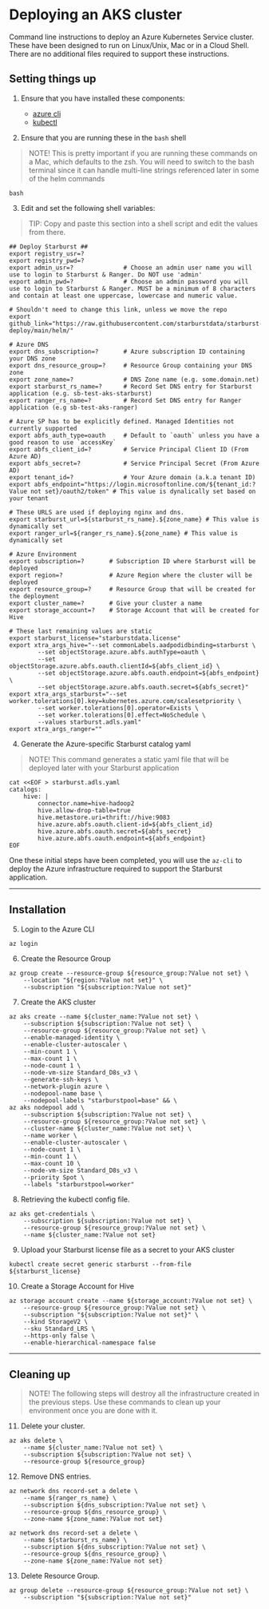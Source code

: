# Deploying an AKS cluster
Command line instructions to deploy an Azure Kubernetes Service cluster. These have been designed to run on Linux/Unix, Mac or in a Cloud Shell. There are no additional files required to support these instructions.

## Setting things up

1. Ensure that you have installed these components:
    - [azure cli](https://docs.microsoft.com/en-us/cli/azure/install-azure-cli)
    - [kubectl](https://kubernetes.io/docs/tasks/tools/install-kubectl/)

2. Ensure that you are running these in the `bash` shell

>NOTE!
This is pretty important if you are running these commands on a Mac, which defaults to the zsh. You will need to switch to the bash terminal since it can handle multi-line strings referenced later in some of the helm commands

```shell
bash
```

3. Edit and set the following shell variables:

>TIP: Copy and paste this section into a shell script and edit the values from there.

```shell
## Deploy Starburst ##
export registry_usr=?
export registry_pwd=?
export admin_usr=?              # Choose an admin user name you will use to login to Starburst & Ranger. Do NOT use 'admin'
export admin_pwd=?              # Choose an admin password you will use to login to Starburst & Ranger. MUST be a minimum of 8 characters and contain at least one uppercase, lowercase and numeric value.

# Shouldn't need to change this link, unless we move the repo
export github_link="https://raw.githubusercontent.com/starburstdata/starburst-deploy/main/helm/"

# Azure DNS
export dns_subscription=?       # Azure subscription ID containing your DNS zone
export dns_resource_group=?     # Resource Group containing your DNS zone
export zone_name=?              # DNS Zone name (e.g. some.domain.net)
export starburst_rs_name=?      # Record Set DNS entry for Starburst application (e.g. sb-test-aks-starburst)
export ranger_rs_name=?         # Record Set DNS entry for Ranger application (e.g sb-test-aks-ranger)

# Azure SP has to be explicitly defined. Managed Identities not currently supported
export abfs_auth_type=oauth     # Default to `oauth` unless you have a good reason to use `accessKey`
export abfs_client_id=?         # Service Principal Client ID (From Azure AD)
export abfs_secret=?            # Service Principal Secret (From Azure AD)
export tenant_id=?              # Your Azure domain (a.k.a tenant ID)
export abfs_endpoint="https://login.microsoftonline.com/${tenant_id:?Value not set}/oauth2/token" # This value is dynalically set based on your tenant

# These URLS are used if deploying nginx and dns.
export starburst_url=${starburst_rs_name}.${zone_name} # This value is dynamically set
export ranger_url=${ranger_rs_name}.${zone_name} # This value is dynamically set

# Azure Environment
export subscription=?       # Subscription ID where Starburst will be deployed
export region=?             # Azure Region where the cluster will be deployed
export resource_group=?     # Resource Group that will be created for the deployment
export cluster_name=?       # Give your cluster a name
export storage_account=?    # Storage Account that will be created for Hive

# These last remaining values are static
export starburst_license="starburstdata.license"
export xtra_args_hive="--set commonLabels.aadpodidbinding=starburst \
        --set objectStorage.azure.abfs.authType=oauth \
        --set objectStorage.azure.abfs.oauth.clientId=${abfs_client_id} \
        --set objectStorage.azure.abfs.oauth.endpoint=${abfs_endpoint} \
        --set objectStorage.azure.abfs.oauth.secret=${abfs_secret}"
export xtra_args_starburst="--set worker.tolerations[0].key=kubernetes.azure.com/scalesetpriority \
        --set worker.tolerations[0].operator=Exists \
        --set worker.tolerations[0].effect=NoSchedule \
        --values starburst.adls.yaml"
export xtra_args_ranger=""
```

4. Generate the Azure-specific Starburst catalog yaml

>NOTE!
This command generates a static yaml file that will be deployed later with your Starburst application

```shell
cat <<EOF > starburst.adls.yaml
catalogs:
    hive: |
        connector.name=hive-hadoop2
        hive.allow-drop-table=true
        hive.metastore.uri=thrift://hive:9083
        hive.azure.abfs.oauth.client-id=${abfs_client_id}
        hive.azure.abfs.oauth.secret=${abfs_secret}
        hive.azure.abfs.oauth.endpoint=${abfs_endpoint}
EOF
```

One these initial steps have been completed, you will use the `az-cli` to deploy the Azure infrastructure required to support the Starburst application.

---

## Installation

5. Login to the Azure CLI
```shell
az login
```

6. Create the Resource Group
```shell
az group create --resource-group ${resource_group:?Value not set} \
    --location "${region:?Value not set}" \
    --subscription "${subscription:?Value not set}"
```

7. Create the AKS cluster
```shell
az aks create --name ${cluster_name:?Value not set} \
    --subscription ${subscription:?Value not set} \
    --resource-group ${resource_group:?Value not set} \
    --enable-managed-identity \
    --enable-cluster-autoscaler \
    --min-count 1 \
    --max-count 1 \
    --node-count 1 \
    --node-vm-size Standard_D8s_v3 \
    --generate-ssh-keys \
    --network-plugin azure \
    --nodepool-name base \
    --nodepool-labels "starburstpool=base" && \
az aks nodepool add \
    --subscription ${subscription:?Value not set} \
    --resource-group ${resource_group:?Value not set} \
    --cluster-name ${cluster_name:?Value not set} \
    --name worker \
    --enable-cluster-autoscaler \
    --node-count 1 \
    --min-count 1 \
    --max-count 10 \
    --node-vm-size Standard_D8s_v3 \
    --priority Spot \
    --labels "starburstpool=worker"
```

8. Retrieving the kubectl config file.

```shell
az aks get-credentials \
    --subscription ${subscription:?Value not set} \
    --resource-group ${resource_group:?Value not set} \
    --name ${cluster_name:?Value not set}
```

9. Upload your Starburst license file as a secret to your AKS cluster

```shell
kubectl create secret generic starburst --from-file ${starburst_license}
```

10. Create a Storage Account for Hive

```shell
az storage account create --name ${storage_account:?Value not set} \
    --resource-group ${resource_group:?Value not set} \
    --subscription "${subscription:?Value not set}" \
    --kind StorageV2 \
    --sku Standard_LRS \
    --https-only false \
    --enable-hierarchical-namespace false
```

---

## Cleaning up
>NOTE!
The following steps will destroy all the infrastructure created in the previous steps. Use these commands to clean up your environment once you are done with it.

11. Delete your cluster.
```shell
az aks delete \
    --name ${cluster_name:?Value not set} \
    --subscription ${subscription:?Value not set} \
    --resource-group ${resource_group}
```

12. Remove DNS entries.

```shell
az network dns record-set a delete \
    --name ${ranger_rs_name} \
    --subscription ${dns_subscription:?Value not set} \
    --resource-group ${dns_resource_group} \
    --zone-name ${zone_name:?Value not set}
```

```shell
az network dns record-set a delete \
    --name ${starburst_rs_name} \
    --subscription ${dns_subscription:?Value not set} \
    --resource-group ${dns_resource_group} \
    --zone-name ${zone_name:?Value not set}
```

13. Delete Resource Group.

```shell
az group delete --resource-group ${resource_group:?Value not set} \
    --subscription "${subscription:?Value not set}"
```